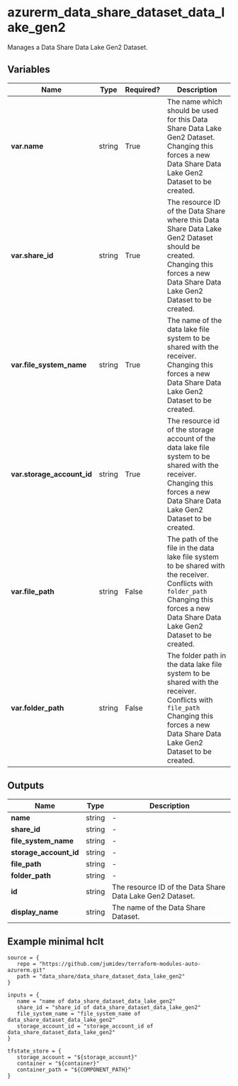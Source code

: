# azurerm_data_share_dataset_data_lake_gen2

Manages a Data Share Data Lake Gen2 Dataset.

## Variables

| Name | Type | Required? |  Description |
| ---- | ---- | --------- |  ----------- |
| **var.name** | string | True | The name which should be used for this Data Share Data Lake Gen2 Dataset. Changing this forces a new Data Share Data Lake Gen2 Dataset to be created. | 
| **var.share_id** | string | True | The resource ID of the Data Share where this Data Share Data Lake Gen2 Dataset should be created. Changing this forces a new Data Share Data Lake Gen2 Dataset to be created. | 
| **var.file_system_name** | string | True | The name of the data lake file system to be shared with the receiver. Changing this forces a new Data Share Data Lake Gen2 Dataset to be created. | 
| **var.storage_account_id** | string | True | The resource id of the storage account of the data lake file system to be shared with the receiver. Changing this forces a new Data Share Data Lake Gen2 Dataset to be created. | 
| **var.file_path** | string | False | The path of the file in the data lake file system to be shared with the receiver. Conflicts with `folder_path` Changing this forces a new Data Share Data Lake Gen2 Dataset to be created. | 
| **var.folder_path** | string | False | The folder path in the data lake file system to be shared with the receiver. Conflicts with `file_path` Changing this forces a new Data Share Data Lake Gen2 Dataset to be created. | 



## Outputs

| Name | Type | Description |
| ---- | ---- | --------- | 
| **name** | string  | - | 
| **share_id** | string  | - | 
| **file_system_name** | string  | - | 
| **storage_account_id** | string  | - | 
| **file_path** | string  | - | 
| **folder_path** | string  | - | 
| **id** | string  | The resource ID of the Data Share Data Lake Gen2 Dataset. | 
| **display_name** | string  | The name of the Data Share Dataset. | 

## Example minimal hclt

```hcl
source = {
   repo = "https://github.com/jumidev/terraform-modules-auto-azurerm.git" 
   path = "data_share/data_share_dataset_data_lake_gen2" 
}

inputs = {
   name = "name of data_share_dataset_data_lake_gen2" 
   share_id = "share_id of data_share_dataset_data_lake_gen2" 
   file_system_name = "file_system_name of data_share_dataset_data_lake_gen2" 
   storage_account_id = "storage_account_id of data_share_dataset_data_lake_gen2" 
}

tfstate_store = {
   storage_account = "${storage_account}" 
   container = "${container}" 
   container_path = "${COMPONENT_PATH}" 
}


```